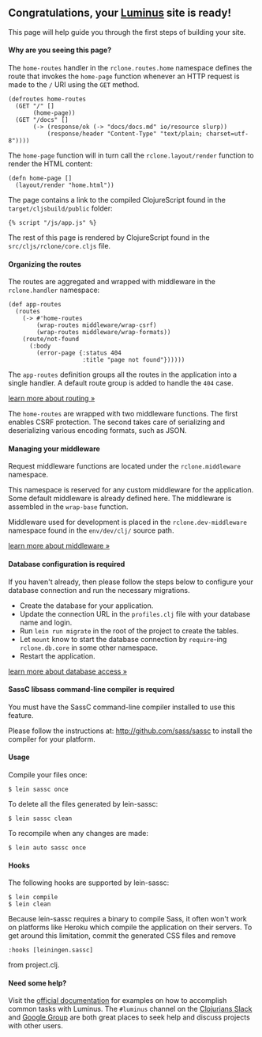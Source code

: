 <h2 class="alert alert-success">Congratulations, your <a class="alert-link" href="http://luminusweb.net">Luminus</a> site is ready!</h2>

This page will help guide you through the first steps of building your site.

#### Why are you seeing this page?

The `home-routes` handler in the `rclone.routes.home` namespace
defines the route that invokes the `home-page` function whenever an HTTP
request is made to the `/` URI using the `GET` method.

```
(defroutes home-routes
  (GET "/" []
       (home-page))
  (GET "/docs" []
       (-> (response/ok (-> "docs/docs.md" io/resource slurp))
           (response/header "Content-Type" "text/plain; charset=utf-8"))))
```

The `home-page` function will in turn call the `rclone.layout/render` function
to render the HTML content:

```
(defn home-page []
  (layout/render "home.html"))
```

The page contains a link to the compiled ClojureScript found in the `target/cljsbuild/public` folder:

```
{% script "/js/app.js" %}
```

The rest of this page is rendered by ClojureScript found in the `src/cljs/rclone/core.cljs` file.



#### Organizing the routes

The routes are aggregated and wrapped with middleware in the `rclone.handler` namespace:

```
(def app-routes
  (routes
    (-> #'home-routes
        (wrap-routes middleware/wrap-csrf)
        (wrap-routes middleware/wrap-formats))
    (route/not-found
      (:body
        (error-page {:status 404
                     :title "page not found"})))))
```

The `app-routes` definition groups all the routes in the application into a single handler.
A default route group is added to handle the `404` case.

<a class="btn btn-primary" href="http://www.luminusweb.net/docs/routes.md">learn more about routing »</a>

The `home-routes` are wrapped with two middleware functions. The first enables CSRF protection.
The second takes care of serializing and deserializing various encoding formats, such as JSON.

#### Managing your middleware

Request middleware functions are located under the `rclone.middleware` namespace.

This namespace is reserved for any custom middleware for the application. Some default middleware is
already defined here. The middleware is assembled in the `wrap-base` function.

Middleware used for development is placed in the `rclone.dev-middleware` namespace found in
the `env/dev/clj/` source path.

<a class="btn btn-primary" href="http://www.luminusweb.net/docs/middleware.md">learn more about middleware »</a>

<div class="bs-callout bs-callout-danger">

#### Database configuration is required

If you haven't already, then please follow the steps below to configure your database connection and run the necessary migrations.

* Create the database for your application.
* Update the connection URL in the `profiles.clj` file with your database name and login.
* Run `lein run migrate` in the root of the project to create the tables.
* Let `mount` know to start the database connection by `require`-ing `rclone.db.core` in some other namespace.
* Restart the application.

<a class="btn btn-primary" href="http://www.luminusweb.net/docs/database.md">learn more about database access »</a>

</div>

<div class="bs-callout bs-callout-danger">

#### SassC libsass command-line compiler is required

You must have the SassC command-line compiler installed to use this feature.

Please follow the instructions at: <a href="http://github.com/sass/sassc">http://github.com/sass/sassc</a>
to install the compiler for your platform.

#### Usage
Compile your files once:
```
$ lein sassc once
```

To delete all the files generated by lein-sassc:
```
$ lein sassc clean
```

To recompile when any changes are made:

```
$ lein auto sassc once
```

#### Hooks
The following hooks are supported by lein-sassc:
```
$ lein compile
$ lein clean
```

Because lein-sassc requires a binary to compile Sass, it often won't work on platforms like Heroku which compile the application on their servers. To get around this limitation, commit the generated CSS files and remove

```
:hooks [leiningen.sassc]
```

from project.clj.

</div>


#### Need some help?

Visit the [official documentation](http://www.luminusweb.net/docs) for examples
on how to accomplish common tasks with Luminus. The `#luminus` channel on the [Clojurians Slack](http://clojurians.net/) and [Google Group](https://groups.google.com/forum/#!forum/luminusweb) are both great places to seek help and discuss projects with other users.
